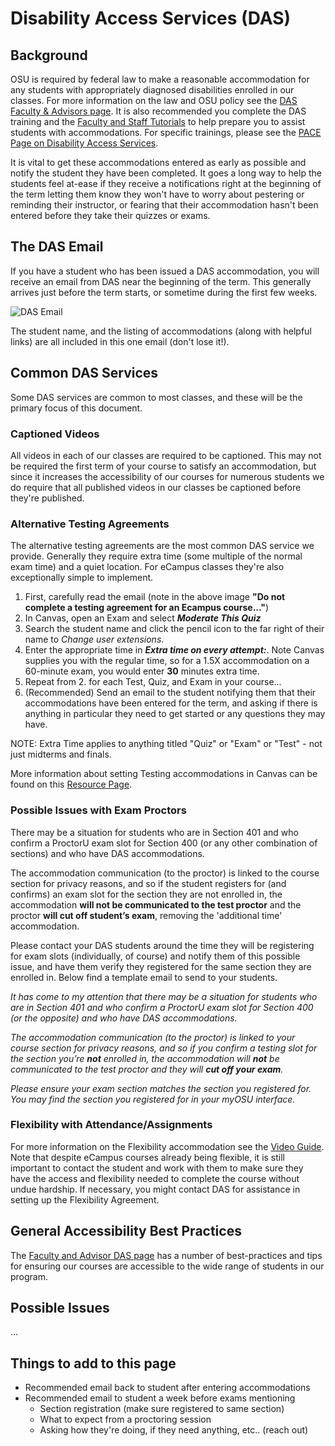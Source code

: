 # Disability Access Services (DAS)

## Background

 OSU is required by federal law to make a reasonable accommodation for any students with appropriately diagnosed disabilities enrolled in our classes. For more information on the law and OSU policy see the [DAS Faculty & Advisors page](https://ds.oregonstate.edu/faculty-advisors).  It is also recommended you complete the DAS training and the [Faculty and Staff Tutorials](https://ds.oregonstate.edu/faculty-and-staff-tutorials) to help prepare you to assist students with accommodations. For specific trainings, please see the [PACE Page on Disability Access Services](https://pace.oregonstate.edu/catalog/disability-access-services-faculty-training).

  It is vital to get these accommodations entered as early as possible and notify the student they have been completed.  It goes a long way to help the students feel at-ease if they receive a notifications right at the beginning of the term letting them know they won't have to worry about pestering or reminding their instructor, or fearing that their accommodation hasn't been entered before they take their quizzes or exams.

## The DAS Email

If you have a student who has been issued a DAS accommodation, you will receive an email from DAS near the beginning of the term.  This generally arrives just before the term starts, or sometime during the first few weeks.  

![DAS Email](images/DASemail.png "DAS Email")

The student name, and the listing of accommodations (along with helpful links) are all included in this one email (don't lose it!).

## Common DAS Services

Some DAS services are common to most classes, and these will be the primary focus of this document.

### Captioned Videos

All videos in each of our classes are required to be captioned.  This may not be required the first term of your course to satisfy an accommodation, but since it increases the accessibility of our courses for numerous students we do require that all published videos in our classes be captioned before they're published.

### Alternative Testing Agreements

The alternative testing agreements are the most common DAS service we provide.  Generally they require extra time (some multiple of the normal exam time) and a quiet location. For eCampus classes they're also exceptionally simple to implement.  

1. First, carefully read the email (note in the above image __"Do not complete a testing agreement for an Ecampus course..."__)
2. In Canvas, open an Exam and select *__Moderate This Quiz__*
3. Search the student name and click the pencil icon to the far right of their name to *Change user extensions*.
4. Enter the appropriate time in *__Extra time on every attempt:__*.
  Note Canvas supplies you with the regular time, so for a 1.5X accommodation on a 60-minute exam, you would enter __30__ minutes extra time.
5. Repeat from 2. for each Test, Quiz, and Exam in your course...
6. (Recommended) Send an email to the student notifying them that their accommodations have been entered for the term, and asking if there is anything in particular they need to get started or any questions they may have.

NOTE:  Extra Time applies to anything titled "Quiz" or "Exam" or "Test" - not just midterms and finals.

More information about setting Testing accommodations in Canvas can be found on this [Resource Page](https://ds.oregonstate.edu/accommodations-canvas).

### Possible Issues with Exam Proctors

There may be a situation for students who are in Section 401 and who confirm a ProctorU exam slot for Section 400 (or any other combination of sections) and who have DAS accommodations.

The accommodation communication (to the proctor) is linked to the course section for privacy reasons, and so if the student registers for (and confirms) an exam slot for the section they are not enrolled in, the accommodation **will not be communicated to the test proctor** and the proctor **will cut off student’s exam**, removing the 'additional time' accommodation.

Please contact your DAS students around the time they will be registering for exam slots (individually, of course) and notify them of this possible issue, and have them verify they registered for the same section they are enrolled in. Below find a template email to send to your students.

_It has come to my attention that there may be a situation for students who are in Section 401 and who confirm a ProctorU exam slot for Section 400 (or the opposite) and who have DAS accommodations._

_The accommodation communication (to the proctor) is linked to your course section for privacy reasons, and so if you confirm a testing slot for the section you’re **not** enrolled in, the accommodation will **not** be communicated to the test proctor and they will **cut off your exam**._

_Please ensure your exam section matches the section you registered for. You may find the section you registered for in your myOSU interface._

### Flexibility with Attendance/Assignments

For more information on the Flexibility accommodation see the [Video Guide](https://www.youtube.com/watch?v=7ItYSM_yF0c&feature=youtu.be).  Note that despite eCampus courses already being flexible, it is still important to contact the student and work with them to make sure they have the access and flexibility needed to complete the course without undue hardship.  If necessary, you might contact DAS for assistance in setting up the Flexibility Agreement.

## General Accessibility Best Practices

The [Faculty and Advisor DAS page](https://ds.oregonstate.edu/faculty-advisors) has a number of best-practices and tips for ensuring our courses are accessible to the wide range of students in our program.

## Possible Issues

...

## Things to add to this page

- Recommended email back to student after entering accommodations
- Recommended email to student a week before exams mentioning
  - Section registration (make sure registered to same section)
  - What to expect from a proctoring session
  - Asking how they're doing, if they need anything, etc.. (reach out)